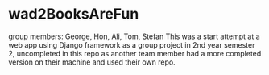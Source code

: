 # wad2BooksAreFun
group members: George, Hon, Ali, Tom, Stefan
This was a start attempt at a web app using Django framework as a group project in 2nd year semester 2, uncompleted in this repo as another team member had a more completed version on their machine and used their own repo.
